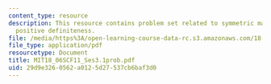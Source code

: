 ```yaml
---
content_type: resource
description: This resource contains problem set related to symmetric matrices and
  positive definiteness.
file: /media/https%3A/open-learning-course-data-rc.s3.amazonaws.com/18-06sc-linear-algebra-fall-2011/29d9e3260562a0125d27537cb6baf3d0_MIT18_06SCF11_Ses3.1prob.pdf
file_type: application/pdf
resourcetype: Document
title: MIT18_06SCF11_Ses3.1prob.pdf
uid: 29d9e326-0562-a012-5d27-537cb6baf3d0
---
```

